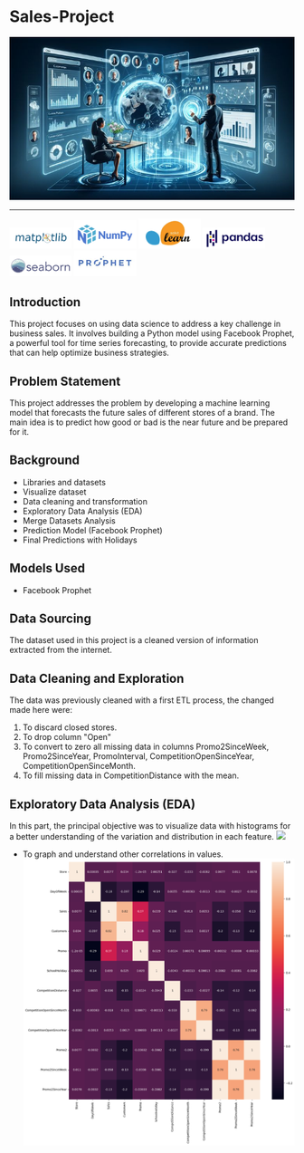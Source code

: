 # Sales-Project
![](images/introduction.jpg)

---
<img src="images/matplotlib-logo.png" alt="Matplotlib Logo" width="110"/> <img src="images/numpy-logo.png" alt="Numpy Logo" width="110"/> <img src="images/sklearn-logo.png" alt="Sklearn Logo" width="110"/> <img src="images/pandas-logo.jpg" alt="Pandas Logo" width="110"/> <img src="images/seaborn-logo.png" alt="Seaborn Logo" width="110"/>  <img src="images/prophet-logo.jpg" alt="Facebook Prophet Logo" width="110"/>

## Introduction
This project focuses on using data science to address a key challenge in business sales. It involves building a Python model using Facebook Prophet, a powerful tool for time series forecasting, to provide accurate predictions that can help optimize business strategies.

## Problem Statement
This project addresses the problem by developing a machine learning model that forecasts the future sales of different stores of a brand. The main idea is to predict how good or bad is the near future and be prepared for it.

## Background
- Libraries and datasets
- Visualize dataset
- Data cleaning and transformation
- Exploratory Data Analysis (EDA)
- Merge Datasets Analysis
- Prediction Model (Facebook Prophet)
- Final Predictions with Holidays

## Models Used
- Facebook Prophet

## Data Sourcing
The dataset used in this project is a cleaned version of information extracted from the internet. 

## Data Cleaning and Exploration
The data was previously cleaned with a first ETL process, the changed made here were:
1) To discard closed stores.
2) To drop column "Open"
3) To convert to zero all missing data in columns Promo2SinceWeek, Promo2SinceYear, PromoInterval, CompetitionOpenSinceYear, CompetitionOpenSinceMonth.
4) To fill missing data in CompetitionDistance with the mean.

## Exploratory Data Analysis (EDA)
In this part, the principal objective was to visualize data with histograms for a better understanding of the variation and distribution in each feature.
  ![](images/credit-limit-kdeplot.jpg)
- To graph and understand other correlations in values.
  ![](images/correlations.png)


